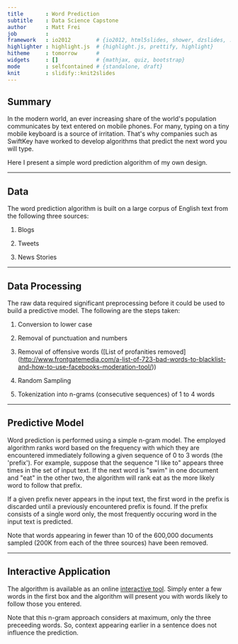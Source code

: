 ```yaml
---
title       : Word Prediction
subtitle    : Data Science Capstone
author      : Matt Frei
job         : 
framework   : io2012        # {io2012, html5slides, shower, dzslides, ...}
highlighter : highlight.js  # {highlight.js, prettify, highlight}
hitheme     : tomorrow      # 
widgets     : []            # {mathjax, quiz, bootstrap}
mode        : selfcontained # {standalone, draft}
knit        : slidify::knit2slides
---
```


## Summary

In the modern world, an ever increasing share of the world's population communicates by text entered on mobile phones. For many, typing on a tiny mobile keyboard is a source of irritation. That's why companies such as SwiftKey have worked to develop algorithms that predict the next word you will type. 

Here I present a simple word prediction algorithm of my own design.

---

## Data

The word prediction algorithm is built on a large corpus of English text from the following three sources:

1. Blogs

2. Tweets

3. News Stories

---

## Data Processing

The raw data required significant preprocessing before it could be used to build a predictive model. The following are the steps taken:

1. Conversion to lower case

2. Removal of punctuation and numbers

3. Removal of offensive words ([List of profanities removed] (http://www.frontgatemedia.com/a-list-of-723-bad-words-to-blacklist-and-how-to-use-facebooks-moderation-tool/))

4. Random Sampling

5. Tokenization into n-grams (consecutive sequences) of 1 to 4 words

---

## Predictive Model

Word prediction is performed using a simple n-gram model. The employed algorithm ranks word based on the frequency with which they are encountered immediately following a given sequence of 0 to 3 words (the 'prefix'). For example, suppose that the sequence "I like to" appears three times in the set of input text. If the next word is "swim" in one document and "eat" in the other two, the algorithm will rank eat as the more likely word to follow that prefix.

If a given prefix never appears in the input text, the first word in the prefix is discarded until a previously encountered prefix is found. If the prefix consists of a single word only, the most frequently occuring word in the input text is predicted.

Note that words appearing in fewer than 10 of the 600,000 documents sampled (200K from each of the three sources) have been removed.

---

## Interactive Application

The algorithm is available as an online [interactive tool](https://mattfrei.shinyapps.io/DS_Capstone_Word_Predictor/). Simply enter a few words in the first box and the algorithm will present you with words likely to follow those you entered.

Note that this n-gram approach considers at maximum, only the three preceeding words. So, context appearing earlier in a sentence does not influence the prediction.
